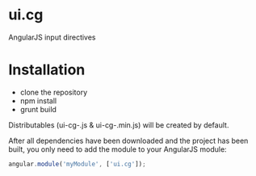 ui.cg
=====

AngularJS input directives

Installation
============

* clone the repository
* npm install
* grunt build

Distributables (ui-cg-<version>.js & ui-cg-<version>.min.js) will be created by default. 

After all dependencies have been downloaded and the project has been built, you only need to add the module to your AngularJS module:

```javascript
angular.module('myModule', ['ui.cg']);
```
